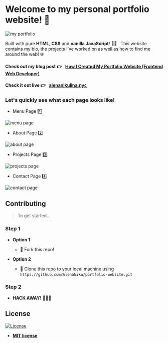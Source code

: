 # Welcome to my personal portfolio website! 🤩 

![my portfolio](https://github.com/AlenaNiku/portfolio-website/blob/master/updated.gif)

Built with pure **HTML**, **CSS** and **vanilla JavaScript**! 💪🤓 &nbsp; This website contains my bio, the projects I've worked on as well as how to find me around the web! 🌐

#### Check out my blog post 👉 &nbsp;  <a href="https://medium.com/@alenanikulina0/how-i-created-my-portfolio-website-frontend-web-developer-d93a6ef47c50" target="_blank">How I Created My Portfolio Website (Frontend Web Developer)</a>

#### Check it out live 👉 &nbsp; <a href="https://alenanikulina.nyc/" target="_blank">alenanikulina.nyc</a>

### Let's quickly see what each page looks like! 

- Menu Page 1️⃣

![menu page](https://github.com/AlenaNiku/portfolio-website/blob/master/1.png)

- About Page 2️⃣

![about page](https://github.com/AlenaNiku/portfolio-website/blob/master/about.png)

- Projects Page 3️⃣

![projects page](https://github.com/AlenaNiku/portfolio-website/blob/master/projects.png)

- Contact Page 4️⃣

![contact page](https://github.com/AlenaNiku/portfolio-website/blob/master/contact.png)


## Contributing

> To get started...

### Step 1

- **Option 1**
    - 🍴 Fork this repo!

- **Option 2**
    - 👯 Clone this repo to your local machine using `https://github.com/AlenaNiku/portfolio-website.git`

### Step 2

- **HACK AWAY!** 🔨🔨🔨

## License

[![License](http://img.shields.io/:license-mit-blue.svg?style=flat-square)](http://badges.mit-license.org)

- **[MIT license](http://opensource.org/licenses/mit-license.php)**
